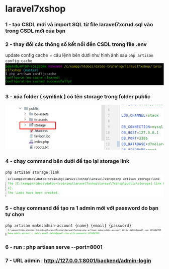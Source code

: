 # laravel7xshop
### 1 - tạo CSDL mới và import SQL từ file laravel7xcrud.sql vào trong CSDL mới của bạn
### 2 - thay đổi các thông số kết nối đến CSDL trong file .env
update config cache = câu lệnh bên dưới như hình ảnh sau 
` php artisan config:cache `
![Screenshot](doc/config-cache.png)
### 3 - xóa folder ( symlink ) có tên storage trong folder public
![Screenshot](delete-symlink.png)
### 4 - chạy command bên dưới để tạo lại storage link 
` php artisan storage:link `
![Screenshot](doc/command-symlink.jpg)
### 5 - chạy command để tạo ra 1 admin mới với password do bạn tự chọn
` php artisan make:admin-account {name} {email} {password} `
![Screenshot](doc/make-admin.jpg)
### 6 - run : php artisan serve --port=8001 
### 7 - URL admin : http://127.0.0.1:8001/backend/admin-login


